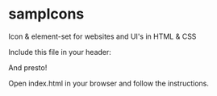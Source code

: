# sampIcons
Icon & element-set for websites and UI's in HTML & CSS

Include this file in your header:
<link type="text/css" rel="stylesheet" media="all" href="https://cdn.rawgit.com/TheSamp/sampIcons/master/sicons/sicons.css">
And presto!

Open index.html in your browser and follow the instructions.

